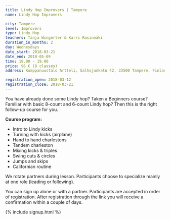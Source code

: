 ```yaml
---
title: Lindy Hop Improvers | Tampere
name: Lindy Hop Improvers

city: Tampere
level: Improvers
type: Lindy Hop
teachers: Tanja Wingerter & Karri Rasinmäki
duration_in_months: 2
day: Wednesdays
date_start: 2018-03-21
date_end: 2018-05-09
time: 18.00 - 19.00
price: 96 € (8 classes)
address: Kumppanuustalo Artteli, Salhojankatu 42, 33500 Tampere, Finland

registration_open: 2018-03-12
registration_close: 2018-03-21
---
```


You have already done some Lindy hop? Taken a Beginners course? Familiar with basic 8-count and 6-count Lindy hop? Then this is the right follow-up course for you.

__Course program:__

- Intro to Lindy kicks
- Turning with kicks (airplane)
- Hand to hand charlestons
- Tandem charleston
- Mixing kicks &amp; triples
- Swing outs &amp; circles
- Jumps and skips
- Californian routine

We rotate partners during lesson. Participants choose to specialize mainly at one role (leading or following).

You can sign up alone or with a partner. Participants are accepted in order of registration. After registration through the link you will receive a confirmation within a couple of days.

{% include signup.html %}

